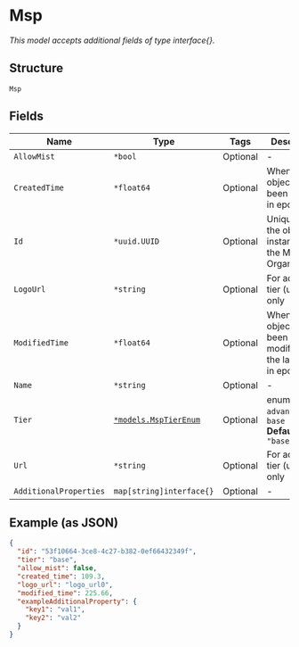 
# Msp

*This model accepts additional fields of type interface{}.*

## Structure

`Msp`

## Fields

| Name | Type | Tags | Description |
|  --- | --- | --- | --- |
| `AllowMist` | `*bool` | Optional | - |
| `CreatedTime` | `*float64` | Optional | When the object has been created, in epoch |
| `Id` | `*uuid.UUID` | Optional | Unique ID of the object instance in the Mist Organnization |
| `LogoUrl` | `*string` | Optional | For advanced tier (uMSPs) only |
| `ModifiedTime` | `*float64` | Optional | When the object has been modified for the last time, in epoch |
| `Name` | `*string` | Optional | - |
| `Tier` | [`*models.MspTierEnum`](../../doc/models/msp-tier-enum.md) | Optional | enum: `advanced`, `base`<br>**Default**: `"base"` |
| `Url` | `*string` | Optional | For advanced tier (uMSPs) only |
| `AdditionalProperties` | `map[string]interface{}` | Optional | - |

## Example (as JSON)

```json
{
  "id": "53f10664-3ce8-4c27-b382-0ef66432349f",
  "tier": "base",
  "allow_mist": false,
  "created_time": 109.3,
  "logo_url": "logo_url0",
  "modified_time": 225.66,
  "exampleAdditionalProperty": {
    "key1": "val1",
    "key2": "val2"
  }
}
```

